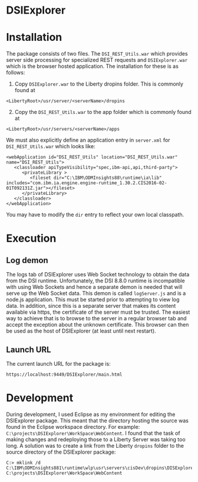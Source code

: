 # DSIExplorer

# Installation
The package consists of two files.  The `DSI_REST_Utils.war` which provides server side processing for specialized
REST requests and `DSIExplorer.war` which is the browser hosted application.  The installation for these is as 
follows:

1. Copy `DSIExplorer.war` to the Liberty dropins folder.  This is commonly found at

`<LibertyRoot>/usr/server/<serverName>/dropins`

2. Copy the `DSI_REST_Utils.war` to the app folder which is commonly found at

`<LibertyRoot>/usr/servers/<serverName>/apps`

We must also explicitly define an application entry in `server.xml` for `DSI_REST_Utils.war` which looks like:

```
<webApplication id="DSI_REST_Utils" location="DSI_REST_Utils.war" name="DSI_REST_Utils">
   <classloader apiTypeVisibility="spec,ibm-api,api,third-party">
      <privateLibrary >
         <fileset dir="C:\IBM\ODMInsights88\runtime\ia\lib" includes="com.ibm.ia.engine.engine-runtime_1.30.2.CIS2016-02-01T092131Z.jar"></fileset>
      </privateLibrary>
   </classloader>
</webApplication>
```

You may have to modify the `dir` entry to reflect your own local classpath.

# Execution

## Log demon
The logs tab of DSIExplorer uses Web Socket technology to obtain the data from the DSI runtime.  Unfortunately, the DSI 8.8.0 runtime is incompatible
with using Web Sockets and hence a separate demon is needed that will serve up the Web Socket data.  This demon is called `logServer.js` and is a
node.js application.  This must be started prior to attempting to view log data.  In addition, since this is a separate server that makes its
content available via https, the certificate of the server must be trusted.  The easiest way to achieve that is to browse to the server in a regular
browser tab and accept the exception about the unknown certificate.  This browser can then be used as the host of DSIExplorer (at least until next
restart).

## Launch URL
The current launch URL for the package is:

```
https://localhost:9449/DSIExplorer/main.html
```

# Development

During development, I used Eclipse as my environment for editing the DSIExplorer package.  This meant that the directory hosting the source was found
in the Eclipse workspace directory.  For example: `C:\projects\DSIExplorer\WorkSpace\WebContent`.  I found that the task of making
changes and redeploying those to a Liberty Server was taking too long.  A solution was to create a link from the Liberty `dropins` folder to
the source directory of the DSIExplorer package:

```
C:> mklink /d C:\IBM\ODMInsights881\runtime\wlp\usr\servers\cisDev\dropins\DISExplorer.war C:\projects\DSIExplorer\WorkSpace\WebContent
```